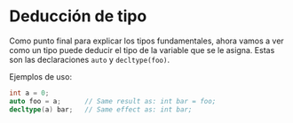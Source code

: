 # Deducción de tipo

Como punto final para explicar los tipos fundamentales, ahora vamos a ver como un tipo puede deducir el tipo de la variable que se le asigna. Estas son las declaraciones `auto` y `decltype(foo)`.

Ejemplos de uso:

```cpp
int a = 0;
auto foo = a;      // Same result as: int bar = foo;
decltype(a) bar;   // Same effect as: int bar;
```
